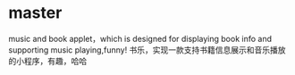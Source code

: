 # master
music and book applet，which is designed for displaying book info and supporting music playing,funny!
书乐，实现一款支持书籍信息展示和音乐播放的小程序，有趣，哈哈
